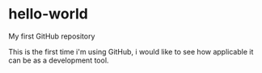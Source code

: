# hello-world
My first GitHub repository

This is the first time i'm using GitHub, i would like to see how applicable it can be as a development tool.
